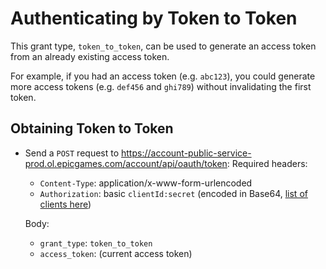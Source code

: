 # Authenticating by Token to Token
This grant type, `token_to_token`, can be used to generate an access token from an already existing access token.    

For example, if you had an access token (e.g. `abc123`), you could generate more access tokens (e.g. `def456` and `ghi789`) without invalidating the first token.

## Obtaining Token to Token
- Send a `POST` request to https://account-public-service-prod.ol.epicgames.com/account/api/oauth/token:
  Required headers:
  - `Content-Type`: application/x-www-form-urlencoded  
  - `Authorization`: basic `clientId:secret` (encoded in Base64, [list of clients here](https://github.com/MixV2/EpicResearch/blob/master/docs/auth/auth_clients.md))    
  
  Body:
  - `grant_type`: `token_to_token`  
  - `access_token`: (current access token)
